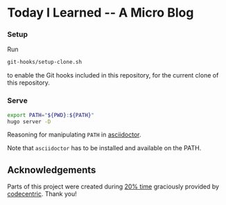 # Today I Learned -- A Micro Blog

### Setup

Run 

```bash
git-hooks/setup-clone.sh
```

to enable the Git hooks included in this repository, for the current clone of this repository.

### Serve

```bash
export PATH="${PWD}:${PATH}"
hugo server -D
```
Reasoning for manipulating `PATH` in [asciidoctor](asciidoctor).

Note that `asciidoctor` has to be installed and available on the PATH.

## Acknowledgements

Parts of this project were created during 
    [20% time](https://en.wikipedia.org/wiki/20%25_Project) 
graciously provided by 
    [codecentric](https://codecentric.de).
Thank you!
